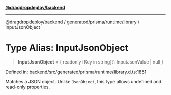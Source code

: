 [**@dragdropdeploy/backend**](../../../../../README.md)

***

[@dragdropdeploy/backend](../../../../../README.md) / [generated/prisma/runtime/library](../README.md) / InputJsonObject

# Type Alias: InputJsonObject

> **InputJsonObject** = \{ readonly \[Key in string\]?: InputJsonValue \| null \}

Defined in: backend/src/generated/prisma/runtime/library.d.ts:1851

Matches a JSON object.
Unlike `JsonObject`, this type allows undefined and read-only properties.
